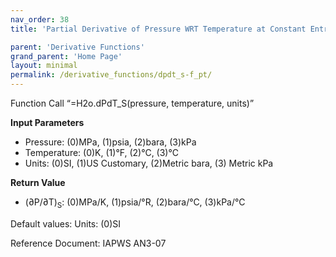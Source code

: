 ```yaml
---
nav_order: 38
title: 'Partial Derivative of Pressure WRT Temperature at Constant Entropy f(P, T)'

parent: 'Derivative Functions'
grand_parent: 'Home Page'
layout: minimal
permalink: /derivative_functions/dpdt_s-f_pt/
---
```


Function Call “=H2o.dPdT\_S(pressure, temperature, units)”

**Input Parameters**

- Pressure: (0)MPa, (1)psia, (2)bara, (3)kPa
- Temperature: (0)K, (1)°F, (2)°C, (3)°C
- Units: (0)SI, (1)US Customary, (2)Metric bara, (3) Metric kPa

**Return Value**

- (∂P/∂T)<sub>S</sub>: (0)MPa/K, (1)psia/°R, (2)bara/°C, (3)kPa/°C

Default values: Units: (0)SI

Reference Document: IAPWS AN3-07